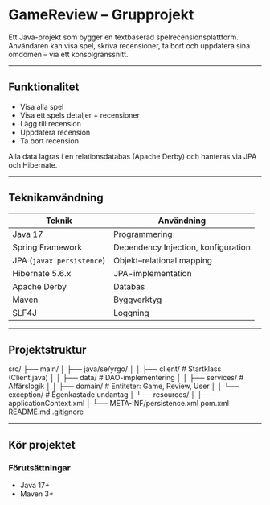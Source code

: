 # GameReview – Grupprojekt

Ett Java-projekt som bygger en textbaserad spelrecensionsplattform. Användaren kan visa spel, skriva recensioner, ta bort och uppdatera sina omdömen – via ett konsolgränssnitt.

---

## Funktionalitet

- Visa alla spel
- Visa ett spels detaljer + recensioner
- Lägg till recension
- Uppdatera recension
- Ta bort recension

Alla data lagras i en relationsdatabas (Apache Derby) och hanteras via JPA och Hibernate.

---

## Teknikanvändning

| Teknik         | Användning |
|----------------|------------|
| Java 17        | Programmering |
| Spring Framework | Dependency Injection, konfiguration |
| JPA (`javax.persistence`) | Objekt–relational mapping |
| Hibernate 5.6.x | JPA-implementation |
| Apache Derby   | Databas |
| Maven          | Byggverktyg |
| SLF4J          | Loggning |

---

## Projektstruktur

src/
├── main/
│ ├── java/se/yrgo/
│ │ ├── client/ # Startklass (Client.java)
│ │ ├── data/ # DAO-implementering
│ │ ├── services/ # Affärslogik
│ │ ├── domain/ # Entiteter: Game, Review, User
│ │ └── exception/ # Egenkastade undantag
│ └── resources/
│ ├── applicationContext.xml
│ └── META-INF/persistence.xml
pom.xml
README.md
.gitignore

---

## Kör projektet

### Förutsättningar
- Java 17+
- Maven 3+